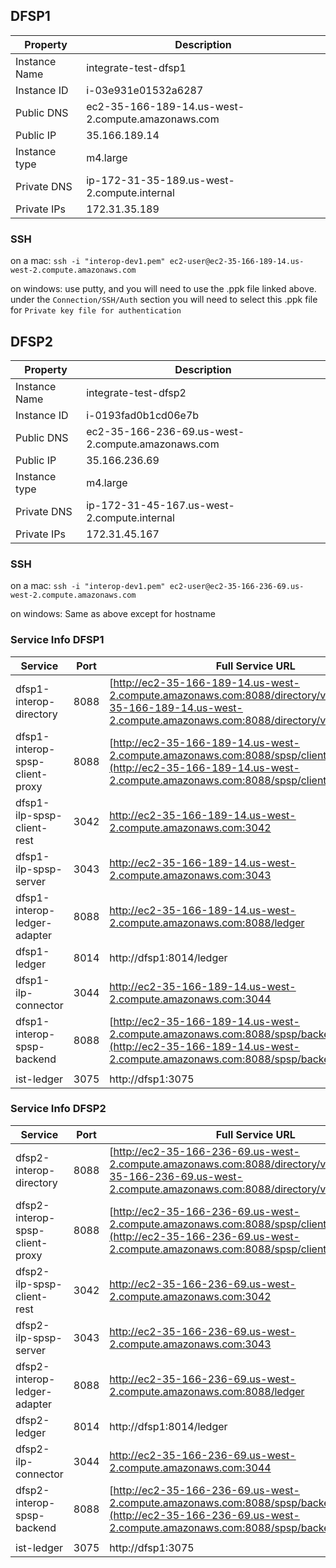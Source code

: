 ## __DFSP1__

| Property | Description |
| ---- | ----------- |
| Instance Name | integrate-test-dfsp1 |
| Instance ID | i-03e931e01532a6287 |
| Public DNS | ec2-35-166-189-14.us-west-2.compute.amazonaws.com |
| Public IP | 35.166.189.14 |
| Instance type | m4.large |
| Private DNS | ip-172-31-35-189.us-west-2.compute.internal |
| Private IPs | 172.31.35.189 |

### SSH

on a mac:  `ssh -i "interop-dev1.pem" ec2-user@ec2-35-166-189-14.us-west-2.compute.amazonaws.com`

on windows:  use putty, and you will need to use the .ppk file linked above.  under the `Connection/SSH/Auth` section you will need to select this .ppk file for `Private key file for authentication`

## __DFSP2__

| Property | Description |
| ---- | ----------- |
| Instance Name | integrate-test-dfsp2 |
| Instance ID | i-0193fad0b1cd06e7b |
| Public DNS | ec2-35-166-236-69.us-west-2.compute.amazonaws.com |
| Public IP | 35.166.236.69 |
| Instance type | m4.large |
| Private DNS | ip-172-31-45-167.us-west-2.compute.internal |
| Private IPs | 172.31.45.167 |

### SSH

on a mac:  `ssh -i "interop-dev1.pem" ec2-user@ec2-35-166-236-69.us-west-2.compute.amazonaws.com`

on windows:  Same as above except for hostname

### Service Info DFSP1

| Service | Port | Full Service URL |
| ------- | ---- | ----------- |
| dfsp1-interop-directory | 8088 |  [http://ec2-35-166-189-14.us-west-2.compute.amazonaws.com:8088/directory/v1](http://ec2-35-166-189-14.us-west-2.compute.amazonaws.com:8088/directory/v1/console/) |
| dfsp1-interop-spsp-client-proxy | 8088 |  [http://ec2-35-166-189-14.us-west-2.compute.amazonaws.com:8088/spsp/client/v1](http://ec2-35-166-189-14.us-west-2.compute.amazonaws.com:8088/spsp/client/v1/console) |
| dfsp1-ilp-spsp-client-rest | 3042 | http://ec2-35-166-189-14.us-west-2.compute.amazonaws.com:3042 |
| dfsp1-ilp-spsp-server | 3043 | http://ec2-35-166-189-14.us-west-2.compute.amazonaws.com:3043 |
| dfsp1-interop-ledger-adapter | 8088 |  http://ec2-35-166-189-14.us-west-2.compute.amazonaws.com:8088/ledger |
| dfsp1-ledger | 8014 | http://dfsp1:8014/ledger |
| dfsp1-ilp-connector | 3044 | http://ec2-35-166-189-14.us-west-2.compute.amazonaws.com:3044 |
| dfsp1-interop-spsp-backend | 8088 |  [http://ec2-35-166-189-14.us-west-2.compute.amazonaws.com:8088/spsp/backend/v1](http://ec2-35-166-189-14.us-west-2.compute.amazonaws.com:8088/spsp/backend/v1/console) |
|     |     |     |
| ist-ledger | 3075 | http://dfsp1:3075 |


### Service Info DFSP2

| Service | Port | Full Service URL |
| ------- | ---- | ----------- |
| dfsp2-interop-directory | 8088 |  [http://ec2-35-166-236-69.us-west-2.compute.amazonaws.com:8088/directory/v1](http://ec2-35-166-236-69.us-west-2.compute.amazonaws.com:8088/directory/v1/console) |
| dfsp2-interop-spsp-client-proxy | 8088 |  [http://ec2-35-166-236-69.us-west-2.compute.amazonaws.com:8088/spsp/client/v1](http://ec2-35-166-236-69.us-west-2.compute.amazonaws.com:8088/spsp/client/v1/console) |
| dfsp2-ilp-spsp-client-rest | 3042 | http://ec2-35-166-236-69.us-west-2.compute.amazonaws.com:3042 |
| dfsp2-ilp-spsp-server | 3043 | http://ec2-35-166-236-69.us-west-2.compute.amazonaws.com:3043 |
| dfsp2-interop-ledger-adapter | 8088 |  http://ec2-35-166-236-69.us-west-2.compute.amazonaws.com:8088/ledger |
| dfsp2-ledger | 8014 | http://dfsp1:8014/ledger |
| dfsp2-ilp-connector | 3044 | http://ec2-35-166-236-69.us-west-2.compute.amazonaws.com:3044 |
| dfsp2-interop-spsp-backend | 8088 |  [http://ec2-35-166-236-69.us-west-2.compute.amazonaws.com:8088/spsp/backend/v1](http://ec2-35-166-236-69.us-west-2.compute.amazonaws.com:8088/spsp/backend/v1/console) |
|     |     |     |
| ist-ledger | 3075 | http://dfsp1:3075 |
